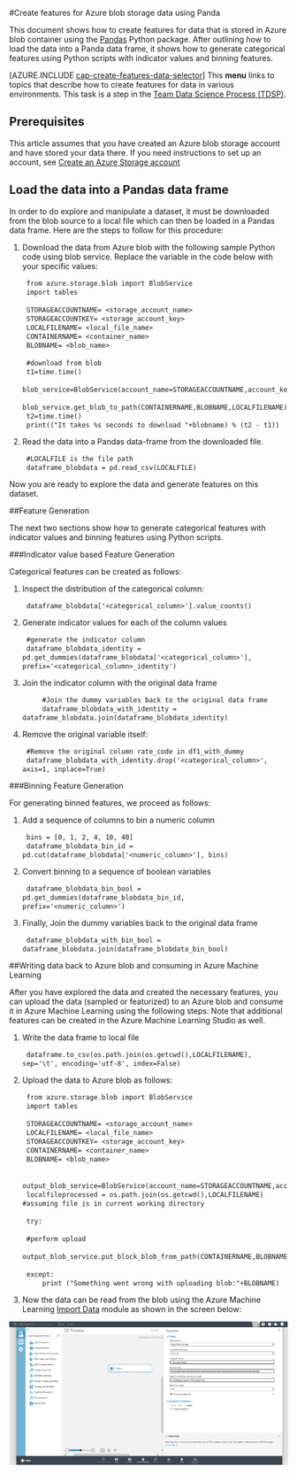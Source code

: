 <properties 
	pageTitle="Create features for Azure blob storage data using Panda | Microsoft Azure" 
	description="How to create features for data that is stored in Azure blob container with the Panda Python package." 
	services="machine-learning,storage" 
	documentationCenter="" 
	authors="bradsev" 
	manager="paulettm" 
	editor="cgronlun" />

<tags 
	ms.service="machine-learning" 
	ms.workload="data-services" 
	ms.tgt_pltfrm="na" 
	ms.devlang="na" 
	ms.topic="article" 
	ms.date="06/14/2016" 
	ms.author="bradsev;garye" /> 

#Create features for Azure blob storage data using Panda

This document shows how to create features for data that is stored in Azure blob container using the [Pandas](http://pandas.pydata.org/) Python package. After outlining how to load the data into a Panda data frame, it shows how to generate categorical features using Python scripts with indicator values and binning features.

[AZURE.INCLUDE [cap-create-features-data-selector](../../includes/cap-create-features-selector.md)]
This **menu** links to topics that describe how to create features for data in various environments. This task is a step in the [Team Data Science Process (TDSP)](https://azure.microsoft.com/documentation/learning-paths/cortana-analytics-process/).


## Prerequisites
This article assumes that you have created an Azure blob storage account and have stored your data there. If you need instructions to set up an account, see [Create an Azure Storage account](../hdinsight-get-started.md#storage)


## Load the data into a Pandas data frame
In order to do explore and manipulate a dataset, it must be downloaded from the blob source to a local file which can then be loaded in a Pandas data frame. Here are the steps to follow for this procedure:

1. Download the data from Azure blob with the following sample Python code using blob service. Replace the variable in the code below with your specific values: 

	    from azure.storage.blob import BlobService
    	import tables
    	
		STORAGEACCOUNTNAME= <storage_account_name>
		STORAGEACCOUNTKEY= <storage_account_key>
		LOCALFILENAME= <local_file_name>		
		CONTAINERNAME= <container_name>
		BLOBNAME= <blob_name>

    	#download from blob
    	t1=time.time()
    	blob_service=BlobService(account_name=STORAGEACCOUNTNAME,account_key=STORAGEACCOUNTKEY)
    	blob_service.get_blob_to_path(CONTAINERNAME,BLOBNAME,LOCALFILENAME)
    	t2=time.time()
    	print(("It takes %s seconds to download "+blobname) % (t2 - t1))


2. Read the data into a Pandas data-frame from the downloaded file.

	    #LOCALFILE is the file path	
    	dataframe_blobdata = pd.read_csv(LOCALFILE)

Now you are ready to explore the data and generate features on this dataset.
	
##<a name="blob-featuregen"></a>Feature Generation
	
The next two sections show how to generate categorical features with indicator values and binning features using Python scripts.

###<a name="blob-countfeature"></a>Indicator value based Feature Generation

Categorical features can be created as follows:

1. Inspect the distribution of the categorical column:
	
		dataframe_blobdata['<categorical_column>'].value_counts()

2. Generate indicator values for each of the column values

		#generate the indicator column
		dataframe_blobdata_identity = pd.get_dummies(dataframe_blobdata['<categorical_column>'], prefix='<categorical_column>_identity')

3. Join the indicator column with the original data frame 
 
			#Join the dummy variables back to the original data frame
			dataframe_blobdata_with_identity = dataframe_blobdata.join(dataframe_blobdata_identity)

4. Remove the original variable itself:

		#Remove the original column rate_code in df1_with_dummy
		dataframe_blobdata_with_identity.drop('<categorical_column>', axis=1, inplace=True)
	
###<a name="blob-binningfeature"></a>Binning Feature Generation

For generating binned features, we proceed as follows:

1. Add a sequence of columns to bin a numeric column
 
		bins = [0, 1, 2, 4, 10, 40]
		dataframe_blobdata_bin_id = pd.cut(dataframe_blobdata['<numeric_column>'], bins)
		
2. Convert binning to a sequence of boolean variables

		dataframe_blobdata_bin_bool = pd.get_dummies(dataframe_blobdata_bin_id, prefix='<numeric_column>')
	
3. Finally, Join the dummy variables back to the original data frame

		dataframe_blobdata_with_bin_bool = dataframe_blobdata.join(dataframe_blobdata_bin_bool)	

##<a name="sql-featuregen"></a>Writing data back to Azure blob and consuming in Azure Machine Learning

After you have explored the data and created the necessary features, you can upload the data (sampled or featurized) to an Azure blob and consume it in Azure Machine Learning using the following steps:
Note that additional features can be created in the Azure Machine Learning Studio as well. 
1. Write the data frame to local file

		dataframe.to_csv(os.path.join(os.getcwd(),LOCALFILENAME), sep='\t', encoding='utf-8', index=False)

2. Upload the data to Azure blob as follows:

		from azure.storage.blob import BlobService
    	import tables

		STORAGEACCOUNTNAME= <storage_account_name>
		LOCALFILENAME= <local_file_name>
		STORAGEACCOUNTKEY= <storage_account_key>
		CONTAINERNAME= <container_name>
		BLOBNAME= <blob_name>

	    output_blob_service=BlobService(account_name=STORAGEACCOUNTNAME,account_key=STORAGEACCOUNTKEY)    
	    localfileprocessed = os.path.join(os.getcwd(),LOCALFILENAME) #assuming file is in current working directory
	    
	    try:
	   
	    #perform upload
	    output_blob_service.put_block_blob_from_path(CONTAINERNAME,BLOBNAME,localfileprocessed)
	    
	    except:	        
		    print ("Something went wrong with uploading blob:"+BLOBNAME)

3. Now the data can be read from the blob using the Azure Machine Learning [Import Data](https://msdn.microsoft.com/library/azure/4e1b0fe6-aded-4b3f-a36f-39b8862b9004/) module as shown in the screen below:
 
![reader blob](./media/machine-learning-data-science-process-data-blob/reader_blob.png)


 
